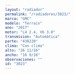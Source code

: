 ```yaml
---
layout: "radiador"
permalink: "/radiadores/3023/"
marca: "GMC"
modelo: "Terrain"
ano: "2017"
motor: "L4 2.4, V6 3.0"
transmision: "Automática"
parte: "438220"
clima: "Con clima"
alto: "26 11/16"
ancho: "16 9/16"
observaciones: ""
id: "3023"
---
```


